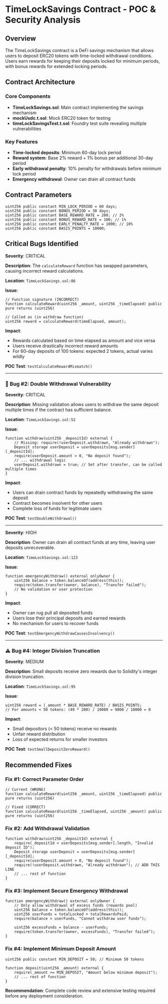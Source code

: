 # TimeLockSavings Contract - POC & Security Analysis

## Overview

The TimeLockSavings contract is a DeFi savings mechanism that allows users to deposit ERC20 tokens with time-locked withdrawal conditions. Users earn rewards for keeping their deposits locked for minimum periods, with bonus rewards for extended locking periods.

## Contract Architecture

### Core Components

- **TimeLockSavings.sol**: Main contract implementing the savings mechanism
- **mockUsdc.t.sol**: Mock ERC20 token for testing
- **timeLockSavingsTest.t.sol**: Foundry test suite revealing multiple vulnerabilities

### Key Features

- **Time-locked deposits**: Minimum 60-day lock period
- **Reward system**: Base 2% reward + 1% bonus per additional 30-day period
- **Early withdrawal penalty**: 10% penalty for withdrawals before minimum lock period
- **Emergency withdrawal**: Owner can drain all contract funds

## Contract Parameters

```solidity
uint256 public constant MIN_LOCK_PERIOD = 60 days;
uint256 public constant BONUS_PERIOD = 30 days;
uint256 public constant BASE_REWARD_RATE = 200; // 2%
uint256 public constant BONUS_REWARD_RATE = 100; // 1%
uint256 public constant EARLY_PENALTY_RATE = 1000; // 10%
uint256 public constant BASIS_POINTS = 10000;
```

## Critical Bugs Identified



**Severity**: CRITICAL

**Description**: The `calculateReward` function has swapped parameters, causing incorrect reward calculations.

**Location**: `TimeLockSavings.sol:86`

**Issue**:
```solidity
// Function signature (INCORRECT)
function calculateReward(uint256 _amount, uint256 _timeElapsed) public pure returns (uint256)

// Called as (in withdraw function)
uint256 reward = calculateReward(timeElapsed, amount);
```

**Impact**:
- Rewards calculated based on time elapsed as amount and vice versa
- Users receive drastically incorrect reward amounts
- For 60-day deposits of 100 tokens: expected 2 tokens, actual varies wildly

**POC Test**: `testCalculateRewardMismatch()`

---

### 🚨 Bug #2: Double Withdrawal Vulnerability

**Severity**: CRITICAL

**Description**: Missing validation allows users to withdraw the same deposit multiple times if the contract has sufficient balance.

**Location**: `TimeLockSavings.sol:52`

**Issue**:
```solidity
function withdraw(uint256 _depositId) external {
    // Missing: require(!userDeposit.withdrawn, "Already withdrawn");
    Deposit storage userDeposit = userDeposits[msg.sender][_depositId];
    require(userDeposit.amount > 0, "No deposit found");
    // ... withdrawal logic
    userDeposit.withdrawn = true; // Set after transfer, can be called multiple times
}
```

**Impact**:
- Users can drain contract funds by repeatedly withdrawing the same deposit
- Contract becomes insolvent for other users
- Complete loss of funds for legitimate users

**POC Test**: `testDoubleWithdrawal()`

---



**Severity**: HIGH

**Description**: Owner can drain all contract funds at any time, leaving user deposits unrecoverable.

**Location**: `TimeLockSavings.sol:123`

**Issue**:
```solidity
function emergencyWithdraw() external onlyOwner {
    uint256 balance = token.balanceOf(address(this));
    require(token.transfer(owner, balance), "Transfer failed");
    // No validation or user protection
}
```

**Impact**:
- Owner can rug pull all deposited funds
- Users lose their principal deposits and earned rewards
- No mechanism for users to recover funds

**POC Test**: `testEmergencyWithdrawCausesInsolvency()`

---

### ⚠️ Bug #4: Integer Division Truncation

**Severity**: MEDIUM

**Description**: Small deposits receive zero rewards due to Solidity's integer division truncation.

**Location**: `TimeLockSavings.sol:95`

**Issue**:
```solidity
uint256 reward = (_amount * BASE_REWARD_RATE) / BASIS_POINTS;
// For amounts < 50 tokens: (49 * 200) / 10000 = 9800 / 10000 = 0
```

**Impact**:
- Small depositors (< 50 tokens) receive no rewards
- Unfair reward distribution
- Loss of expected returns for smaller investors

**POC Test**: `testSmallDepositZeroReward()`


## Recommended Fixes

### Fix #1: Correct Parameter Order
```solidity
// Current (WRONG)
function calculateReward(uint256 _amount, uint256 _timeElapsed) public pure returns (uint256)

// Fixed (CORRECT)
function calculateReward(uint256 _timeElapsed, uint256 _amount) public pure returns (uint256)
```

### Fix #2: Add Withdrawal Validation
```solidity
function withdraw(uint256 _depositId) external {
    require(_depositId < userDeposits[msg.sender].length, "Invalid deposit ID");
    Deposit storage userDeposit = userDeposits[msg.sender][_depositId];
    require(userDeposit.amount > 0, "No deposit found");
    require(!userDeposit.withdrawn, "Already withdrawn"); // ADD THIS LINE
    // ... rest of function
}
```

### Fix #3: Implement Secure Emergency Withdrawal
```solidity
function emergencyWithdraw() external onlyOwner {
    // Only allow withdrawal of excess funds (rewards pool)
    uint256 balance = token.balanceOf(address(this));
    uint256 userFunds = totalLocked + totalRewardsPaid;
    require(balance > userFunds, "Cannot withdraw user funds");
    
    uint256 excessFunds = balance - userFunds;
    require(token.transfer(owner, excessFunds), "Transfer failed");
}
```

### Fix #4: Implement Minimum Deposit Amount
```solidity
uint256 public constant MIN_DEPOSIT = 50; // Minimum 50 tokens

function deposit(uint256 _amount) external {
    require(_amount >= MIN_DEPOSIT, "Amount below minimum deposit");
    // ... rest of function
}
```


**Recommendation**: Complete code review and extensive testing required before any deployment consideration.

